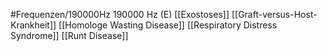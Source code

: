 #Frequenzen/190000Hz
190000 Hz (E)
[[Exostoses]]
[[Graft-versus-Host-Krankheit]]
[[Homologe Wasting Disease]]
[[Respiratory Distress Syndrome]]
[[Runt Disease]]